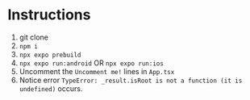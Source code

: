 # Instructions

1. git clone
2. `npm i`
3. `npx expo prebuild`
4. `npx expo run:android` OR `npx expo run:ios`
5. Uncomment the `Uncomment me!` lines in `App.tsx`
6. Notice error `TypeError: _result.isRoot is not a function (it is undefined)` occurs.

